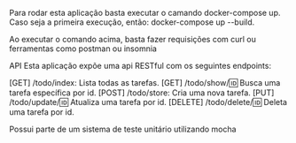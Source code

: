Para rodar esta aplicação basta executar o camando docker-compose up. 
Caso seja a primeira execução, então: docker-compose up --build.

Ao executar o comando acima, basta fazer requisições com curl ou ferramentas como postman ou insomnia

API
Esta aplicação expõe uma api RESTful com os seguintes endpoints:

[GET] /todo/index: Lista todas as tarefas.
[GET] /todo/show/:id: Busca uma tarefa específica por id.
[POST] /todo/store: Cria uma nova tarefa.
[PUT] /todo/update/:id: Atualiza uma tarefa por id.
[DELETE] /todo/delete/:id: Deleta uma tarefa por id.

Possui parte de um sistema de teste unitário utilizando mocha
